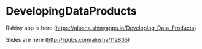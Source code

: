 # DevelopingDataProducts

Rshiny app is here (<https://alosha.shinyapps.io/Developing_Data_Products>)

Slides are here (<http://rpubs.com/alosha/112835>)
